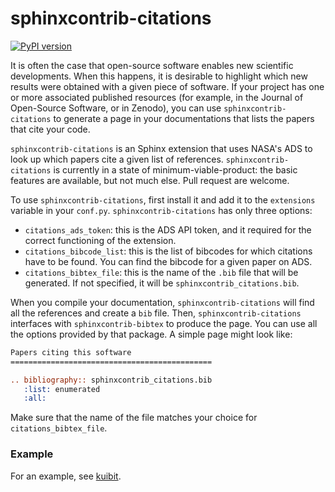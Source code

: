 # sphinxcontrib-citations
[![PyPI version](https://badge.fury.io/py/sphinxcontrib-citations.svg)](https://badge.fury.io/py/sphinxcontrib-citations)

It is often the case that open-source software enables new scientific
developments. When this happens, it is desirable to highlight which new results
were obtained with a given piece of software. If your project has one or more
associated published resources (for example, in the Journal of Open-Source
Software, or in Zenodo), you can use `sphinxcontrib-citations` to generate a
page in your documentations that lists the papers that cite your code.

`sphinxcontrib-citations` is an Sphinx extension that uses NASA's ADS to look up
which papers cite a given list of references. `sphinxcontrib-citations` is
currently in a state of minimum-viable-product: the basic features are
available, but not much else. Pull request are welcome.

To use `sphinxcontrib-citations`, first install it and add it to the
`extensions` variable in your `conf.py`. `sphinxcontrib-citations` has only
three options:

- `citations_ads_token`: this is the ADS API token, and it required for the
  correct functioning of the extension.
- `citations_bibcode_list`: this is the list of bibcodes for which citations
  have to be found. You can find the bibcode for a given paper on ADS.
- `citations_bibtex_file`: this is the name of the `.bib` file that will be
  generated. If not specified, it will be `sphinxcontrib_citations.bib`.

When you compile your documentation, `sphinxcontrib-citations` will find all the
references and create a `bib` file. Then, `sphinxcontrib-citations` interfaces
with `sphinxcontrib-bibtex` to produce the page. You can use all the options
provided by that package. A simple page might look like:

``` restructuredtext
Papers citing this software
=============================================

.. bibliography:: sphinxcontrib_citations.bib
   :list: enumerated
   :all:
```

Make sure that the name of the file matches your choice for
`citations_bibtex_file`.

### Example

For an example, see [kuibit](https://sbozzolo.github.io/kuibit/dev/citations.html).
